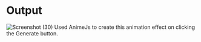 # Output
![Screenshot (30)](https://github.com/Archita-0T/AnimeJsTwo/assets/99344120/6f638c0c-35f2-4306-a8a0-8aa4487c92ee)
Used AnimeJs to create this animation effect on clicking the Generate button.

